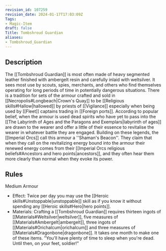 ```yaml
---
revision_id: 107259
revision_date: 2024-01-17T17:03:09Z
Tags:
- Magic-Item
draft: false
Title: Tombshroud Guardian
aliases:
- Tombshroud_Guardian
---
```

## Description
The [[Tombshroud Guardian]] is most often made of heavy segmented leather finished with ambergelt resin and carefully inlaid with weltsilver. It sees most use by scouts, spies, merchants, and others who find themselves operating for long periods of time in potentially dangerous situations. There is a tradition for sets of the armour crafted and sold in [[Necropolis#Longbeach|Crown's Quay]] to be [[Religious skills#Hallow|hallowed]] by priests of [[Vigilance]] especially when being used by [[Fleet]] captains trading in [[Foreign ports]]. According to popular belief, when the armour is used dead spirits who have yet to pass into the [[The Labyrinth of Ages and the Paragons and Exemplars|labyrinth of ages]] are drawn to the wearer and offer a little of their essence to revitalise the wearer in whatever battle they are engaged.
Building on these legends, the [[Imperial Orcs]] call this armour a ''Shaman's Beacon''. They claim that when they call on the revitalizing energy bound into the armour their renewed energy comes from their [[Imperial Orcs religious beliefs#Ancestors and hero points|ancestors]], and they often hear them more clearly than normal when they evoke its power. 
## Rules
Medium Armour
* Effect: Twice per day you may use the [[Heroic skills#Unstoppable|unstoppable]] skill as if you know it without spending any [[Heroic skills#Hero|hero points]].
* Materials: Crafting a [[Tombshroud Guardian]] requires thirteen ingots of [[Materials#Weltsilver|weltsilver]], five measures of [[Materials#Ambergelt|ambergelt]], three ingots of [[Materials#Orichalcum|orichalcum]] and three measures of [[Materials#Dragonbone|dragonbone]]. It takes one month to make one of these items.
"You'll have plenty of time to sleep when you're dead.  Until then, on your feet, soldier!"